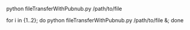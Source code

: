 python fileTransferWithPubnub.py /path/to/file

for i in {1..2}; do python fileTransferWithPubnub.py /path/to/file &; done